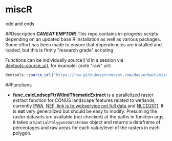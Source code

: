 # miscR
odd and ends

##Description 
**_CAVEAT EMPTOR!_**
This repo contains in-progress scripts depending on an updated base R installation as well as various packages. Some effort has been made to ensure that dependencies are installed and loaded, but this is firmly "research grade" scripting 

Functions can be individually source()'d in a session via [devtools::source_url](http://www.inside-r.org/packages/cran/devtools/docs/source_url), for example: (note "raw" url)
```R
devtools::source_url("https://raw.githubusercontent.com/daauerbach/miscR/master/func_calcLndscpFtrWtlndThematicExtract.R")
```


##Functions
 
 + **func_calcLndscpFtrWtlndThematicExtract** is a parallelized raster extract function for CONUS landscape features related to wetlands, currently  [PWA](https://enviroatlas.epa.gov/enviroatlas/DataFactSheets/pdf/supplemental/potentialwetlandarea.pdf), [NEF, link is to webservice not full data ](https://www.sciencebase.gov/arcgis/rest/services/Catalog/5363b779e4b08180b014255c/MapServer/) and [NLCD2011](https://www.mrlc.gov/nlcd2011.php). It is **not** very generalized but should be easy to modify. Presuming the raster datasets are available (not checked) at the paths in function args, it takes a `SpatialPolygonsDataFrame` object and returns a dataframe of percentages and raw areas for each value/level of the rasters in each polygon.
 
 